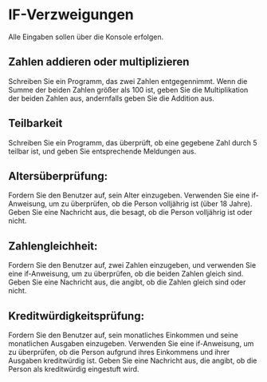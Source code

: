 # IF-Verzweigungen

Alle Eingaben sollen über die Konsole erfolgen.

## Zahlen addieren oder multiplizieren

Schreiben Sie ein Programm, das zwei Zahlen entgegennimmt. Wenn die Summe der beiden Zahlen größer als 100 ist, geben Sie die Multiplikation der beiden Zahlen aus, andernfalls geben Sie die Addition aus.

## Teilbarkeit

Schreiben Sie ein Programm, das überprüft, ob eine gegebene Zahl durch 5 teilbar ist, und geben Sie entsprechende Meldungen aus.

## Altersüberprüfung:
Fordern Sie den Benutzer auf, sein Alter einzugeben. Verwenden Sie eine if-Anweisung, um zu überprüfen,
ob die Person volljährig ist (über 18 Jahre). Geben Sie eine Nachricht aus, die besagt, ob die Person volljährig ist oder nicht.

## Zahlengleichheit:
Fordern Sie den Benutzer auf, zwei Zahlen einzugeben, und verwenden Sie eine if-Anweisung, um zu
überprüfen, ob die beiden Zahlen gleich sind. Geben Sie eine Nachricht aus, die angibt, ob die Zahlen gleich
sind oder nicht.

## Kreditwürdigkeitsprüfung:
Fordern Sie den Benutzer auf, sein monatliches Einkommen und seine monatlichen Ausgaben einzugeben.
Verwenden Sie eine if-Anweisung, um zu überprüfen, ob die Person aufgrund ihres Einkommens und ihrer
Ausgaben kreditwürdig ist. Geben Sie eine Nachricht aus, die angibt, ob die Person als kreditwürdig
eingestuft wird.


